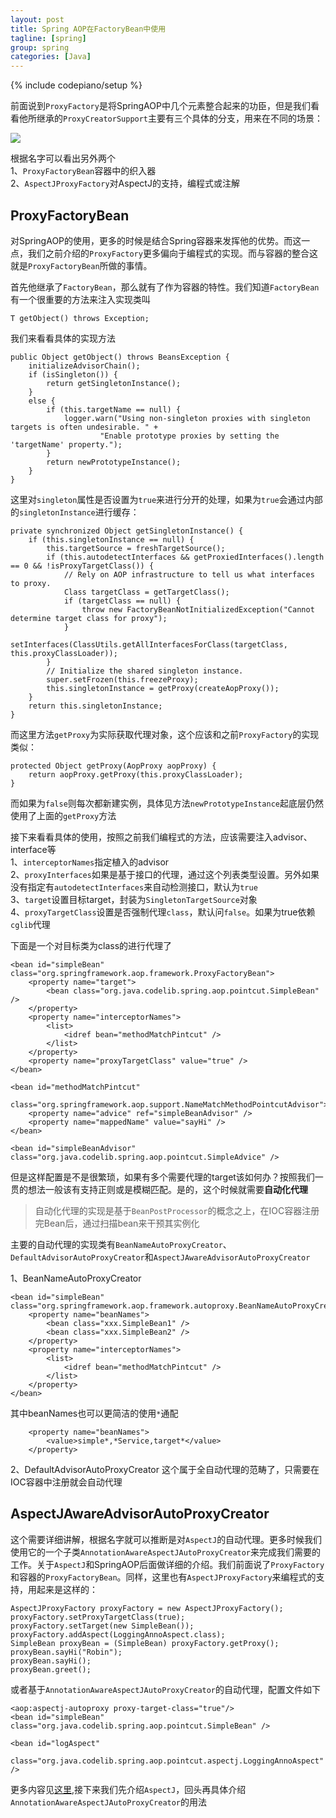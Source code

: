```yaml
---
layout: post
title: Spring AOP在FactoryBean中使用
tagline: [spring] 
group: spring
categories: [Java]
---
```

{% include codepiano/setup %}

前面说到`ProxyFactory`是将SpringAOP中几个元素整合起来的功臣，但是我们看看他所继承的`ProxyCreatorSupport`主要有三个具体的分支，用来在不同的场景：  

![](https://github.com/yooodooo/codes/blob/master/codelib/doc/img/spring-aop-proxyfactory.png?raw=true)

根据名字可以看出另外两个  
1、`ProxyFactoryBean`容器中的织入器  
2、`AspectJProxyFactory`对AspectJ的支持，编程式或注解  

## ProxyFactoryBean ##
对SpringAOP的使用，更多的时候是结合Spring容器来发挥他的优势。而这一点，我们之前介绍的`ProxyFactory`更多偏向于编程式的实现。而与容器的整合这就是`ProxyFactoryBean`所做的事情。

首先他继承了`FactoryBean`，那么就有了作为容器的特性。我们知道`FactoryBean`有一个很重要的方法来注入实现类叫

	T getObject() throws Exception;

我们来看看具体的实现方法

	public Object getObject() throws BeansException {
		initializeAdvisorChain();
		if (isSingleton()) {
			return getSingletonInstance();
		}
		else {
			if (this.targetName == null) {
				logger.warn("Using non-singleton proxies with singleton targets is often undesirable. " +
						"Enable prototype proxies by setting the 'targetName' property.");
			}
			return newPrototypeInstance();
		}
	}

这里对`singleton`属性是否设置为`true`来进行分开的处理，如果为`true`会通过内部的`singletonInstance`进行缓存：  

	private synchronized Object getSingletonInstance() {
		if (this.singletonInstance == null) {
			this.targetSource = freshTargetSource();
			if (this.autodetectInterfaces && getProxiedInterfaces().length == 0 && !isProxyTargetClass()) {
				// Rely on AOP infrastructure to tell us what interfaces to proxy.
				Class targetClass = getTargetClass();
				if (targetClass == null) {
					throw new FactoryBeanNotInitializedException("Cannot determine target class for proxy");
				}
				setInterfaces(ClassUtils.getAllInterfacesForClass(targetClass, this.proxyClassLoader));
			}
			// Initialize the shared singleton instance.
			super.setFrozen(this.freezeProxy);
			this.singletonInstance = getProxy(createAopProxy());
		}
		return this.singletonInstance;
	}

而这里方法`getProxy`为实际获取代理对象，这个应该和之前`ProxyFactory`的实现类似： 

	protected Object getProxy(AopProxy aopProxy) {
		return aopProxy.getProxy(this.proxyClassLoader);
	}

而如果为`false`则每次都新建实例，具体见方法`newPrototypeInstance`起底层仍然使用了上面的`getProxy`方法

接下来看看具体的使用，按照之前我们编程式的方法，应该需要注入advisor、interface等  
1、`interceptorNames`指定植入的advisor  
2、`proxyInterfaces`如果是基于接口的代理，通过这个列表类型设置。另外如果没有指定有`autodetectInterfaces`来自动检测接口，默认为`true`  
3、`target`设置目标target，封装为`SingletonTargetSource`对象  
4、`proxyTargetClass`设置是否强制代理`class`，默认问`false`。如果为true依赖`cglib`代理  

下面是一个对目标类为class的进行代理了  

	<bean id="simpleBean" class="org.springframework.aop.framework.ProxyFactoryBean">
		<property name="target">
			<bean class="org.java.codelib.spring.aop.pointcut.SimpleBean" />
		</property>
		<property name="interceptorNames">
			<list>
				<idref bean="methodMatchPintcut" />
			</list>
		</property>
		<property name="proxyTargetClass" value="true" />
	</bean>

	<bean id="methodMatchPintcut"
		class="org.springframework.aop.support.NameMatchMethodPointcutAdvisor">
		<property name="advice" ref="simpleBeanAdvisor" />
		<property name="mappedName" value="sayHi" />
	</bean>

	<bean id="simpleBeanAdvisor" class="org.java.codelib.spring.aop.pointcut.SimpleAdvice" />

但是这样配置是不是很繁琐，如果有多个需要代理的target该如何办？按照我们一贯的想法一般该有支持正则或是模糊匹配。是的，这个时候就需要<strong>自动化代理</strong>
>自动化代理的实现是基于`BeanPostProcessor`的概念之上，在IOC容器注册完Bean后，通过扫描bean来干预其实例化

主要的自动代理的实现类有`BeanNameAutoProxyCreator`、`DefaultAdvisorAutoProxyCreator`和`AspectJAwareAdvisorAutoProxyCreator`

1、BeanNameAutoProxyCreator

	<bean id="simpleBean" class="org.springframework.aop.framework.autoproxy.BeanNameAutoProxyCreator">
		<property name="beanNames">
			<bean class="xxx.SimpleBean1" />
			<bean class="xxx.SimpleBean2" />
		</property>
		<property name="interceptorNames">
			<list>
				<idref bean="methodMatchPintcut" />
			</list>
		</property>
	</bean>

其中beanNames也可以更简洁的使用`*`通配

		<property name="beanNames">
			<value>simple*,*Service,target*</value>
		</property>

2、DefaultAdvisorAutoProxyCreator
这个属于全自动代理的范畴了，只需要在IOC容器中注册就会自动代理

## AspectJAwareAdvisorAutoProxyCreator ##
这个需要详细讲解，根据名字就可以推断是对`AspectJ`的自动代理。更多时候我们使用它的一个子类`AnnotationAwareAspectJAutoProxyCreator`来完成我们需要的工作。关于`AspectJ`和SpringAOP后面做详细的介绍。我们前面说了`ProxyFactory`和容器的`ProxyFactoryBean`。同样，这里也有`AspectJProxyFactory`来编程式的支持，用起来是这样的：  

    AspectJProxyFactory proxyFactory = new AspectJProxyFactory();
    proxyFactory.setProxyTargetClass(true);
    proxyFactory.setTarget(new SimpleBean());
    proxyFactory.addAspect(LoggingAnnoAspect.class);
    SimpleBean proxyBean = (SimpleBean) proxyFactory.getProxy();
    proxyBean.sayHi("Robin");
    proxyBean.sayHi();
    proxyBean.greet();

或者基于`AnnotationAwareAspectJAutoProxyCreator`的自动代理，配置文件如下

	<aop:aspectj-autoproxy proxy-target-class="true"/>
	<bean id="simpleBean" class="org.java.codelib.spring.aop.pointcut.SimpleBean" />

	<bean id="logAspect"
		class="org.java.codelib.spring.aop.pointcut.aspectj.LoggingAnnoAspect" />

更多内容见[这里](https://github.com/yooodooo/codelib/src/main/java/org/java/codelib/spring/aop/pointcut/aspectj),接下来我们先介绍`AspectJ`，回头再具体介绍`AnnotationAwareAspectJAutoProxyCreator`的用法